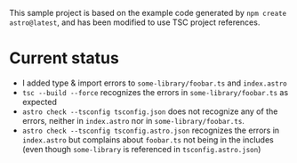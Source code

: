 This sample project is based on the example code generated by `npm create
astro@latest`, and has been modified to use TSC project references.

# Current status
- I added type & import errors to `some-library/foobar.ts` and `index.astro`
- `tsc --build --force` recognizes the errors in `some-library/foobar.ts` as
  expected
- `astro check --tsconfig tsconfig.json` does not recognize any of the errors,
  neither in `index.astro` nor in `some-library/foobar.ts`.
- `astro check --tsconfig tsconfig.astro.json` recognizes the errors in
  `index.astro` but complains about `foobar.ts` not being in the includes (even
  though `some-library` is referenced in `tsconfig.astro.json`)

